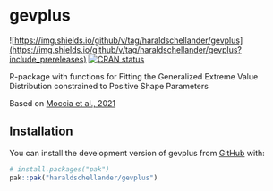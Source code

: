 
<!-- README.md is generated from README.Rmd. Please edit that file -->

# gevplus

<!-- badges: start -->
<!-- [![Lifecycle: experimental](https://img.shields.io/badge/lifecycle-experimental-orange.svg)](https://lifecycle.r-lib.org/articles/stages.html#experimental) -->
![https://img.shields.io/github/v/tag/haraldschellander/gevplus](https://img.shields.io/github/v/tag/haraldschellander/gevplus?include_prereleases)
[![CRAN status](https://www.r-pkg.org/badges/version/gevplus)](https://CRAN.R-project.org/package=gevplus)
<!-- badges: end -->

R-package with functions for Fitting the Generalized Extreme Value Distribution
constrained to Positive Shape Parameters

Based on [Moccia et al.,
2021](https://www.sciencedirect.com/science/article/pii/S221458182100135X)

## Installation

You can install the development version of gevplus from
[GitHub](https://github.com/) with:

``` r
# install.packages("pak")
pak::pak("haraldschellander/gevplus")
```
